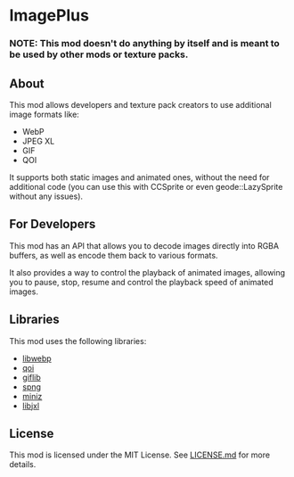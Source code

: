 # ImagePlus

### NOTE: This mod doesn't do anything by itself and is meant to be used by other mods or texture packs.

## About

This mod allows developers and texture pack creators to use additional image formats like:

- WebP
- JPEG XL
- GIF
- QOI

It supports both static images and animated ones, without the need for additional code (you can use this with CCSprite
or even geode::LazySprite without any issues).

## For Developers

This mod has an API that allows you to decode images directly into RGBA buffers, as well as encode them back to various
formats.

It also provides a way to control the playback of animated images, allowing you to pause, stop, resume and control the
playback speed of animated images.

## Libraries

This mod uses the following libraries:

- [libwebp](https://chromium.googlesource.com/webm/libwebp)
- [qoi](https://github.com/phoboslab/qoi)
- [giflib](https://github.com/mirrorer/giflib)
- [spng](https://github.com/randy408/libspng)
- [miniz](https://github.com/richgel999/miniz)
- [libjxl](https://github.com/libjxl/libjxl)

## License

This mod is licensed under the MIT License. See [LICENSE.md](LICENSE.md) for more details.